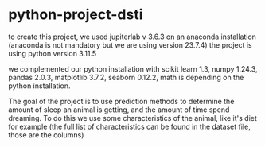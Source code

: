# python-project-dsti

to create this project, we used jupiterlab v 3.6.3 on an anaconda installation (anaconda is not mandatory but we are using version 23.7.4) the project is using python version 3.11.5

we complemented our python installation with scikit learn 1.3, numpy 1.24.3, pandas 2.0.3, matplotlib 3.7.2, seaborn 0.12.2, math is depending on the python installation.

The goal of the project is to use prediction methods to determine the amount of sleep an animal is getting, and the amount of time spend dreaming. To do this we use some characteristics of the animal, like it's diet for example (the full list of characteristics can be found in the dataset file, those are the columns)
